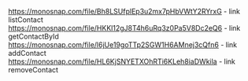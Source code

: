 https://monosnap.com/file/Bh8LSUfplEp3u2mx7pHbVWtY2RYrxG - link listContact
https://monosnap.com/file/HKKl12gJ8T4h6uRq3z0Pa5V8Dc2eQ6 - link getContactById
https://monosnap.com/file/l6jUe19goTTp2SGW1H6AMnej3cQfn6 - link addContact
https://monosnap.com/file/HL6KjSNYETXOhRTi6KLeh8iaDWkila - link removeContact
